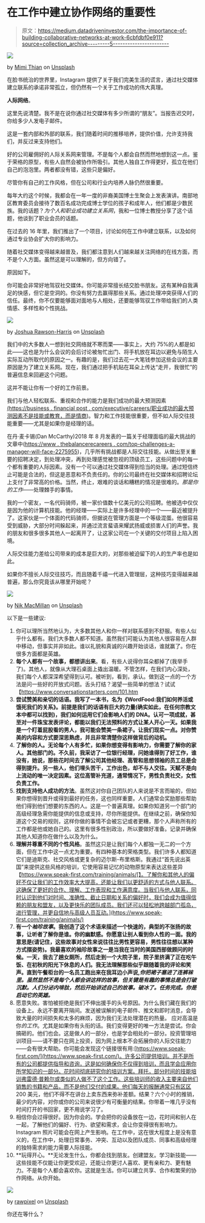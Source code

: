 # 在工作中建立协作网络的重要性

> 原文：<https://medium.datadriveninvestor.com/the-importance-of-building-collaborative-networks-at-work-6cbfdbf0e911?source=collection_archive---------5----------------------->

![](img/30b69f4948d4b356165d66a42c97ef6d.png)

by [Mimi Thian](https://unsplash.com/@mimithian?utm_source=medium&utm_medium=referral) on [Unsplash](https://unsplash.com?utm_source=medium&utm_medium=referral)

在脸书统治的世界里，Instagram 提供了关于我们完美生活的谎言，通过社交媒体建立联系的承诺非常孤立，但仍然有一个关于工作成功的伟大真理。

**人际网络**。

这里先说清楚。我不是在说你通过社交媒体有多少所谓的“朋友”。当报告迟交时，你给多少人发电子邮件。

这是一套内部和外部的联系，我们随着时间的推移培养，提供价值，允许支持我们，并反过来支持他们。

好的公司雇佣好的人际关系网来管理。不是每个人都会自然而然地想到这一点。鉴于荣格的原型，有些人自然会被协作所吸引。其他人独自工作得更好，孤立在他们自己的泡泡里。两者都没有错，这些只是偏好。

尽管你有自己的工作风格，但在公司和行业内培养人脉仍然很重要。

每年大约这个时候，我都会在一年一度的非裔美国博士生聚会上发表演讲。南部地区教育委员会接待了数百名成功完成博士学位的孩子和成年人，他们都是少数民族。我的话题？*为个人和职业成功建立关系网*，我和一位博士教授分享了这个话题，他谈到了职业会员的话题。

在过去的 16 年里，我们推出了一个项目，讨论如何在工作中建立联系，以及如何通过专业协会扩大你的影响力。

随着社交媒体变得越来越普及，我们都注意到人们越来越关注网络的在线方面，而不是个人方面。虽然这是可以理解的，但方向错了。

原因如下。

你可能会非常好地驾驭社交媒体。你可能非常擅长结交脸书朋友。这有某种自我满足的快感，但它是空洞的。你没有努力去赢得那些关系。通过处理冲突获得人们的信任。最终，你不仅要能够面对面地与人相处，还要能够驾驭工作带给我们的人类情感、多样性和个性挑战。

![](img/d3b04d291efdf572386be99f31194714.png)

by [Joshua Rawson-Harris](https://unsplash.com/@joshrh19?utm_source=medium&utm_medium=referral) on [Unsplash](https://unsplash.com?utm_source=medium&utm_medium=referral)

我们中的大多数人一想到社交网络就不寒而栗——事实上，大约 75%的人都是如此——这也是为什么会议的会后讨论被匆忙出门、将手机放在耳边以避免与陌生人实际互动所取代的原因之一。有趣的是，我们过去花一大笔钱参加这些会议的主要原因是为了建立关系网。现在，我们通过把手机贴在耳朵上传达“走开，我很忙”的普遍信息来回避这个问题。

这并不能让你有一个好的工作前景。

我们与他人轻松联系、重视和合作的能力是我们成功的最大预测因素[(https://business . financial post . com/executive/careers/职业成功的最大预测因素不是技能或教育，而是情商](https://business.financialpost.com/executive/careers/the-biggest-predictor-of-career-success-not-skills-or-education-but-emotional-intelligence))。智力和工作技能很重要，但不如人际交往技能重要——尤其是如果你是经理的话。

在丹·麦卡锡(Dan McCarthy)2018 年 8 月发表的一篇关于经理面临的最大挑战的文章中([https://www . thebalancerecareers . com/top-challenges-a-manager-will-face-2275955](https://www.thebalancecareers.com/top-challenges-a-manager-will-face-2275955))，几乎所有挑战都是人际交往技能。从做出至关重要的招聘决定，到处理冲突，再到处理感觉被忽视的顶级员工，这些问题中的每一个都有重要的人际因素。没有一个可以通过社交媒体得到恰当的处理。通过短信终止可能是合法的，但这是恶意和不负责任的。你的公司最终在社交媒体和招聘论坛上支付了非常高的价格。当然，终止，艰难的谈话和糟糕的情况是很难的。*那是你的工作*——处理棘手的事情。

我的一个密友，一名代码骑师，被一家价值数十亿美元的公司招聘。他被选中仅仅是因为他的计算机技能。他的经理——实际上是许多经理中的一个——最近被提升了。这家伙是一个体面的代码骑师，但据说在管理方面是一个等级混蛋。他很容易受到威胁，大部分时间躲起来，并通过流言蜚语来耀武扬威或损害人们的声誉。我的朋友和很多很多其他人一起离开了，让这家公司在一个关键的交付项目上陷入困境。

人际交往能力差给公司带来的成本是巨大的，对那些被迫留下的人的生产率也是如此。

如果你不擅长人际交往技巧，而且随着千禧一代进入管理层，这种技巧变得越来越普遍，那么你究竟该从哪里开始呢？

![](img/62df853901a32b9a217d961ab83deefb.png)

by [Nik MacMillan](https://unsplash.com/@nikarthur?utm_source=medium&utm_medium=referral) on [Unsplash](https://unsplash.com?utm_source=medium&utm_medium=referral)

以下是一些建议:

1.  你可以理所当然地认为，大多数其他人和你一样对联系感到不舒服。有些人似乎什么都有。我们大多数人都不知道。虽然我们可能认为其他人很容易在人群中移动，但事实并非如此。谁以礼貌和真诚的兴趣开始谈话，谁就赢了。你在很多方面都是英雄。
2.  **每个人都有一个故事，都想讲出来**。看，有些人说得你耳朵都掉了(我举手了)。其他人，就像从大理石桌面上撬出温暖。不管怎样，在我们内心深处，我们每个人都深深希望得到认可。被听到，看到，承认。做到这一点的一个方法是问一些好的开放式问题。舌头打结？渴望一些简单的想法？试试【https://www.conversationstarters.com/101.htm
3.  **尝试赞美和亲切的话语。我写了一本书，名为《WordFood:我们如何养活或饿死我们的关系》。前提是我们的话语有巨大的力量(确实如此，在任何宗教文本中都可以找到)，我们如何运用它们会影响人们的 DNA。认可一项成就，甚至对一件珠宝发表评论，都能以我们无法预料的方式让某人开心一天。如果我是一个盯着屁股看的男人，我可能会赞美一条裙子。让我们现实一点。对你赞美的内容和方式要深思熟虑，并且非常清楚你这样做背后的动机。**
4.  **了解你的人。无论每个人有多忙，如果你想变得有影响力，你需要了解你的家人。其他部门的。不久前，我采访了一位银行经理，问她谁得到了好工作，谁没有，她说，那些花时间去了解公司其他经理、高管和思想领袖的员工总是会得到提升。另一些人，他们埋头苦干，工作出色，却不与人交往。天赋不是向上流动的唯一决定因素。这位高管补充道，通常情况下，男性负责社交，女性负责工作。**
5.  **找到支持他人成功的方法**。虽然这对你自己团队的人来说是不言而喻的，但如果你想得到晋升或得到最好的任务，这也同样重要。人们通常会奖励那些帮助他们得到他们想要的东西的人。这是一个普遍真理。如果你知道另一个部门的高级经理急需你能提供的信息或支持，尽你所能提供。在继续之前，确保你知道这个交易的规则，这样你做的事情不会被忘记或者更糟，那个人声称所有的工作都是他或她自己的。这里有很多性别政治，所以要做好准备。记录并确保其他人知道你在做什么以及为什么。
6.  **理解并尊重不同的个性风格**。虽然这只是让我们每个人都独一无二的一个方面，但在工作中这一点尤为重要。有四种基本的荣格类型。我们许多人都知道它们是迪斯克、社交风格或更复杂的迈尔斯-布里格斯。我通过“首先说出英国”来提供这些风格的培训，它使用容易记忆的动物原型来表达这些差异【https://www.speak-first.com/training/animals/[】。了解你和其他人的偏好不仅让我们的工作效率大大提高，还能让我们以更舒适的方式与他人联系。这确保了更好的合作、理解、工作表现和工作满意度。当我们与他人联系，同时认识到他们对时间、准确性、截止日期和关系的偏好时，我们会成为值得信赖的朋友和盟友，以及更快乐的团队成员。我们还可以轻松地跨越部门孤岛，进行管理，并更自信地与高级人员互动。](https://www.speak-first.com/training/animals/)
7.  **有一个*袖珍故事*。我创造了这个术语来描述一个快速的，典型的不张扬的故事，让听者了解你是谁。你的幽默感。你愿意让别人看到你人性的一面。我的意思是(请记住，这些故事对女性来说往往比男性更容易，男性往往想以某种方式摆姿势)。我最喜欢的袖珍故事之一是当我在当时的美国西部做顾问的时候。一天，我去了趟女厕所，然后走到一个大院子里，院子里挤满了正在吃午饭、在初秋的阳光下休息的人们。我无法理解那些似乎跟随着我的评论和笑声。直到午餐柜台的一名员工跑出来在我耳边小声说,*你把裙子塞进了连裤袜里。虽然显然不是每个人都会讲这样的故事，但关键是有趣的事情总是会打破沉默。人们分泌内啡肽，然后开始讲述自己的故事。破冰了。任务完成。你是启动它的英雄。***
8.  愿意失败。害怕被拒绝是我们不伸出援手的头号原因。为什么我们藏在我们的设备上。永远不要离开隔间。发送被误解的电子邮件、推文和即时消息，会导致大量的时间损失和太多的麻烦，因为我们无法处理潜在的热量。
    应对高温是你*的工作*。尤其是如果你有头衔的话。我们变得更好的唯一方法是尝试。你会搞砸的。他们也会。这是做人的一部分，也是学会相处的一部分。投资管理培训项目——请不要只在网上投资，因为网上根本不会拓展你的人际交往能力——会有很大帮助。你可能会发现这个链接很有用:[https://www.speak-first.com/](https://www.speak-first.com/)。许多公司提供培训。并不是所有的公司都提供指导和咨询，这是如何确保你不仅得到培训，而且学会应用你所学知识的一部分。花时间彻底研究你的培训方案。拜托，部分时间的技能培训弗雷德·普赖尔或类似的人做不了这个工作。这些培训师的收入主要来自他们销售的书籍和产品，而不是他们交付的成果。他们每天的报酬通常只有区区 200 美元，他们不得不在讲台上卖东西来弥补差额。结果？六个小时的推销，最少的内容，对你或你的公司来说很少有可衡量的结果。你带着一堆几乎没有时间打开的书回家，更不用说学习了。
9.  相信你会过得很好。因为你会的。学会把你的设备放在一边，花时间和别人在一起，了解他们的偏好、行为、欲望和需求，会让你变得很有影响力。Instagram 照片可能会在网上产生影响。在工作中，这在很大程度上是没有意义的，在工作中，处理日常事务、冲突、互动以及团队成员、同事和高级经理的独特需求的能力需要人际技能。
10.  **玩得开心。**无论发生什么，你都会找到朋友。创建盟友。学习新技能——这些技能不仅能让你更受欢迎，还能让你更讨人喜欢、更有亲和力、更有魅力。不是每个人都会喜欢你。这就是生活。你可以建立共享、合作和繁荣的协作网络。从你开始。

![](img/a1b604fcb6f3ac026d0695a84d3f2ea1.png)

by [rawpixel](https://unsplash.com/@rawpixel?utm_source=medium&utm_medium=referral) on [Unsplash](https://unsplash.com?utm_source=medium&utm_medium=referral)

你还在等什么？